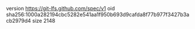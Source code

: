 version https://git-lfs.github.com/spec/v1
oid sha256:1000a282194cbc5282e541aa1f950b693d9cafda8f77b977f3427b3acb2979d4
size 2148
